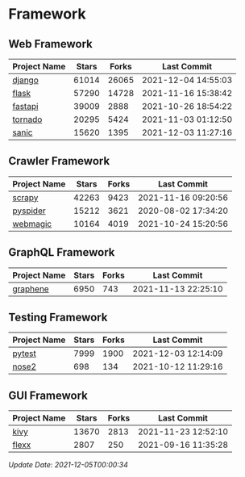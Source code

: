 # Framework

## Web Framework
| Project Name | Stars | Forks | Last Commit |
| ------------ | ----- | ----- | ----------- |
| [django](https://github.com/django/django) | 61014 | 26065 | 2021-12-04 14:55:03 |
| [flask](https://github.com/pallets/flask) | 57290 | 14728 | 2021-11-16 15:38:42 |
| [fastapi](https://github.com/tiangolo/fastapi) | 39009 | 2888 | 2021-10-26 18:54:22 |
| [tornado](https://github.com/tornadoweb/tornado) | 20295 | 5424 | 2021-11-03 01:12:50 |
| [sanic](https://github.com/sanic-org/sanic) | 15620 | 1395 | 2021-12-03 11:27:16 |

## Crawler Framework
| Project Name | Stars | Forks | Last Commit |
| ------------ | ----- | ----- | ----------- |
| [scrapy](https://github.com/scrapy/scrapy) | 42263 | 9423 | 2021-11-16 09:20:56 |
| [pyspider](https://github.com/binux/pyspider) | 15212 | 3621 | 2020-08-02 17:34:20 |
| [webmagic](https://github.com/code4craft/webmagic) | 10164 | 4019 | 2021-10-24 15:20:56 |

## GraphQL Framework
| Project Name | Stars | Forks | Last Commit |
| ------------ | ----- | ----- | ----------- |
| [graphene](https://github.com/graphql-python/graphene) | 6950 | 743 | 2021-11-13 22:25:10 |

## Testing Framework
| Project Name | Stars | Forks | Last Commit |
| ------------ | ----- | ----- | ----------- |
| [pytest](https://github.com/pytest-dev/pytest) | 7999 | 1900 | 2021-12-03 12:14:09 |
| [nose2](https://github.com/nose-devs/nose2) | 698 | 134 | 2021-10-12 11:29:16 |

## GUI Framework
| Project Name | Stars | Forks | Last Commit |
| ------------ | ----- | ----- | ----------- |
| [kivy](https://github.com/kivy/kivy) | 13670 | 2813 | 2021-11-23 12:52:10 |
| [flexx](https://github.com/flexxui/flexx) | 2807 | 250 | 2021-09-16 11:35:28 |

*Update Date: 2021-12-05T00:00:34*